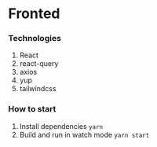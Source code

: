 # Fronted

### Technologies

1. React
1. react-query
1. axios
1. yup
1. tailwindcss

### How to start

1. Install dependencies
   `yarn`
1. Build and run in watch mode
   `yarn start`
